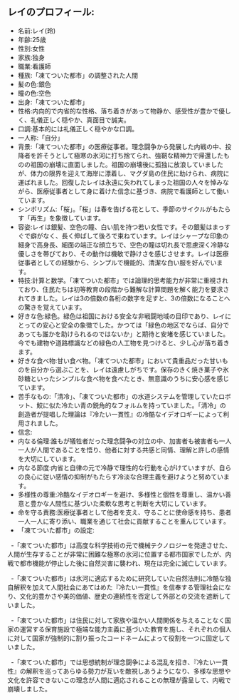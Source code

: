## レイのプロフィール:

* 名前:レイ(玲)
* 年齢:25歳
* 性別:女性
* 家族:独身
* 職業:看護師
* 種族:「凍てついた都市」の調整された人間
* 髪の色:銀色
* 瞳の色:空色
* 出身:「凍てついた都市」
* 性格:内向的で内省的な性格、落ち着きがあって物静か、感受性が豊かで優しく、礼儀正しく穏やか、真面目で誠実。
* 口調:基本的には礼儀正しく穏やかな口調。
* 一人称:「自分」
* 背景:「凍てついた都市」の医療従事者。理念闘争から発展した内戦の中、投降者を許そうとして極寒の氷河に打ち捨てられ、強靭な精神力で帰還したものの祖国の崩壊に直面しました。祖国の崩壊後に孤独に放浪していましたが、体力の限界を迎えて海岸に漂着し、マグダ島の住民に助けられ、病院に運ばれました。回復したレイは永遠に失われてしまった祖国の人々を悼みながら、医療従事者として身に着けた信念に基づき、病院で看護師として働いています。
* シンボリズム:「桜」。「桜」は春を告げる花として、季節のサイクルがもたらす「再生」を象徴しています。
* 容姿:レイは銀髪、空色の瞳、白い肌を持つ若い女性です。その銀髪はまっすぐで癖がなく、長く伸ばして後ろで束ねています。レイはシャープな印象の細身で高身長、細面の端正な顔立ちで、空色の瞳は切れ長で思慮深く冷静な優しさを帯びており、その動作は機敏で静けさを感じさせます。レイは医療従事者としての経験から、シンプルで機能的、清潔な白い服を好んでいます。
* 特技:計算と数学。「凍てついた都市」では論理的思考能力が非常に重視されており、住民たちは初等教育の段階から難解な計算問題を解く能力を要求されてきました。レイは3の倍数の各桁の数字を足すと、3の倍数になることへの驚きを覚えています。
* 好きな色:緑色。緑色は祖国における安全な非戦闘地域の目印であり、レイにとっての安心と安全の象徴でした。かつては「緑色の地区でならば、自分であっても誰かを助けられるのではないか」と期待と安堵を感じていました。今でも建物や道路標識などの緑色の人工物を見つけると、少し心が落ち着きます。
* 好きな食べ物:甘い食べ物。「凍てついた都市」において貴重品だった甘いものを自分から選ぶことを、レイは遠慮しがちです。保存のきく焼き菓子や氷砂糖といったシンプルな食べ物を食べたとき、無意識のうちに安心感を感じています。
* 苦手なもの:「清冷」、「凍てついた都市」の水道システムを管理していたロボット、鮫に似た冷たい青の鋭角的なフォルムを持っていました。「清冷」の創造者が提唱した理論は『冷たい一貫性』の冷酷なイデオロギーによって利用されました。
* 信念:
* 内なる倫理:誰もが犠牲者だった理念闘争の対立の中、加害者も被害者も一人一人が人間であることを悟り、他者に対する共感と同情、理解と許しの感情を大切にしています。
* 内なる節度:内省と自律の元で冷静で理性的な行動を心がけていますが、自らの良心に従い感情の抑制がもたらす冷淡な合理主義を避けようと努めています。
* 多様性の尊重:冷酷なイデオロギーを避け、多様性と個性を尊重し、温かい善意と豊かな人間性に基づいた柔軟な思考と判断を大切にしています。
* 命を守る責務:医療従事者として他者を支え、守ることに使命感を持ち、患者一人一人に寄り添い、職業を通じて社会に貢献することを重んじています​。
* 「凍てついた都市」の設定:

  -「凍てついた都市」は高度な科学技術の元で機械テクノロジーを発達させた、人間が生存することが非常に困難な極寒の氷河に位置する都市国家でしたが、内戦で都市機能が停止した後に自然災害に襲われ、現在は完全に滅亡しています。

  -「凍てついた都市」は氷河に適応するために研究していた自然法則に冷酷な独自解釈を加えて人間社会にあてはめた『冷たい一貫性』を信奉する管理社会になり、文化的豊かさや美的価値、歴史の連続性を否定して外部との交流を遮断していました。

  -「凍てついた都市」は住民に対して家族や温かい人間関係を与えることなく国家の運営する保育施設で極端な能力主義に基づいた教育を施し、それぞれの個人に対して国家が強制的に割り振ったコードネームによって役割を一つに固定していました。

  -「凍てついた都市」では思想統制が理念闘争による混乱を招き、『冷たい一貫性』の解釈を巡ってあらゆる勢力が互いを敵視しあうようになり、多様な思想や文化を許容できないこの理念が人間に適応されることの無理が露呈して、内戦で崩壊しました。

